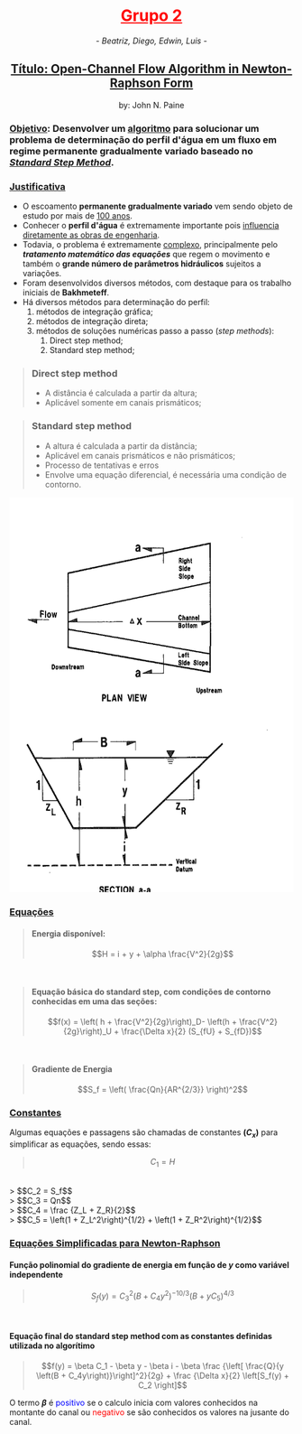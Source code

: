 # <center><span style="color:red"><u> Grupo 2</u> </span> <center>
    
   <center><i>- Beatriz, Diego, Edwin, Luis -</i></center>

## <center> <u>Título: Open-Channel Flow Algorithm in Newton-Raphson Form </u>

<center>by: John N. Paine </center>


### <u>Objetivo</u>: Desenvolver um <u>algoritmo</u> para solucionar um problema de determinação do perfil d'água em um fluxo em regime permanente gradualmente variado baseado no<u> _Standard Step Method_</u>.

### <u> Justificativa</u>

- O escoamento **permanente gradualmente variado** vem sendo objeto de estudo por mais de <u>100 anos</u>.
- Conhecer o **perfil d'água** é extremamente importante pois <u>influencia diretamente as obras de engenharia</u>.
- Todavia, o problema é extremamente <u>complexo</u>, principalmente pelo ***tratamento matemático das equações*** que regem o movimento e também o **grande número de parâmetros hidráulicos** sujeitos a variações.
- Foram desenvolvidos diversos métodos, com destaque para os trabalho iniciais de **Bakhmeteff**.
- Há diversos métodos para determinação do perfil:
    1. métodos de integração gráfica;
    2. métodos de integração direta;
    3. métodos de soluções numéricas passo a passo (*step methods*):
        1. Direct step method;
        2. Standard step method;

> ### Direct step method
>
> - A distância é calculada a partir da altura;
> - Aplicável somente em canais prismáticos;

> ### Standard step method
>
> - A altura é calculada a partir da distância;
> - Aplicável em canais prismáticos e não prismáticos;
> - Processo de tentativas e erros
> - Envolve uma equação diferencial, é necessária uma condição de contorno.

<img src="canal.png" style="height:700px">

### <u>Equações</u>

> #### Energia disponível:
>
> $$H = i + y + \alpha \frac{V^2}{2g}$$

   
<br>

> #### Equação básica do standard step, com condições de contorno conhecidas em uma das seções:
>
> $$f(x) = \left( h + \frac{V^2}{2g}\right)_D- \left(h + \frac{V^2}{2g}\right)_U + \frac{\Delta x}{2} (S_{fU} + S_{fD})$$

<br>
   
> #### Gradiente de Energia
>
> $$S_f = \left( \frac{Qn}{AR^{2/3}} \right)^2$$

### <u>Constantes</u>

Algumas equações e passagens são chamadas de constantes **$(C_x)$** para simplificar as equações, sendo essas:

> $$C_1 = H$$
<br>
> $$C_2 = S_f$$
<br>
> $$C_3 = Qn$$
<br>
> $$C_4 = \frac {Z_L + Z_R}{2}$$
<br>
> $$C_5 = \left(1 + Z_L^2\right)^{1/2} + \left(1 + Z_R^2\right)^{1/2}$$

### <u>Equações Simplificadas para Newton-Raphson</u>

#### Função polinomial do gradiente de energia  em função de *y* como variável independente

> $$S_f(y)= C_3^2 \left(B + C_4y^2\right)^{-10/3}\left(B + yC_5\right)^{4/3}$$

<br>

#### Equação final do standard step method com as constantes definidas utilizada no algorítimo

> $$f(y) = \beta C_1 - \beta y - \beta i - \beta \frac {\left[ \frac{Q}{y \left(B + C_4y\right)}\right]^2}{2g} + \frac {\Delta x}{2} \left[S_f(y) + C_2 \right]$$

O termo **$\beta$** é <font color='blue'>positivo</font> se o calculo inicia com valores conhecidos na montante do canal ou <font color='red'>negativo</font> se são conhecidos os valores na jusante do canal.


